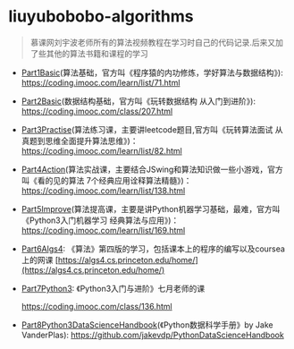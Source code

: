 # liuyubobobo-algorithms

> 慕课网刘宇波老师所有的算法视频教程在学习时自己的代码记录.后来又加了些其他的算法书籍和课程的学习


+ [Part1Basic](Part1Basic)(算法基础，官方叫《程序猿的内功修炼，学好算法与数据结构》): https://coding.imooc.com/learn/list/71.html

+ [Part2Basic](Part2Basic)(数据结构基础，官方叫《玩转数据结构 从入门到进阶》): https://coding.imooc.com/class/207.html

+ [Part3Practise](Part3Practise)(算法练习课，主要讲leetcode题目,官方叫《玩转算法面试 从真题到思维全面提升算法思维》)：https://coding.imooc.com/learn/list/82.html

+ [Part4Action](Part4Action)(算法实战课，主要结合JSwing和算法知识做一些小游戏，官方叫《看的见的算法 7个经典应用诠释算法精髓》)：https://coding.imooc.com/learn/list/138.html

+ [Part5Improve](Part5Improve)(算法提高课，主要是讲Python机器学习基础，最难，官方叫《Python3入门机器学习 经典算法与应用》)：https://coding.imooc.com/learn/list/169.html

+ [Part6Algs4](Part6Algs4): 《算法》第四版的学习，包括课本上的程序的编写以及coursea上的网课 [https://algs4.cs.princeton.edu/home/](https://algs4.cs.princeton.edu/home/)

+ [Part7Python3](Part7Python3): 《Python3入门与进阶》七月老师的课

  https://coding.imooc.com/class/136.html

+ [Part8Python3DataScienceHandbook](Part8Python3DataScienceHandbook)(《Python数据科学手册》by Jake VanderPlas): <https://github.com/jakevdp/PythonDataScienceHandbook>

